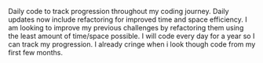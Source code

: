 Daily code to track progression throughout my coding journey.
Daily updates now include refactoring for improved time and space efficiency.
I am looking to improve my previous challenges by refactoring them using the least amount of time/space possible.
I will code every day for a year so I can track my progression. I already cringe when i look though code from my first few months.
